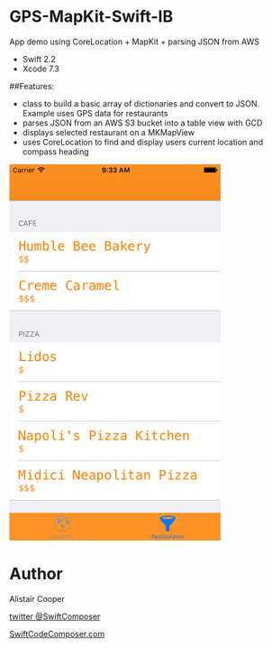 # GPS-MapKit-Swift-IB
App demo using CoreLocation + MapKit + parsing JSON from AWS 

- Swift 2.2
- Xcode 7.3

##Features:
+ class to build a basic array of dictionaries and convert to JSON. Example uses GPS data for restaurants 
+ parses JSON from an AWS S3 bucket into a table view with GCD
+ displays selected restaurant on a MKMapView
+ uses CoreLocation to find and display users current location and compass heading 

![Alt text](/MapKitSS.png?raw=true "")

# Author
Alistair Cooper

[twitter @SwiftComposer](https://www.twitter.com/swiftcomposer.com)

[SwiftCodeComposer.com](https://www.swiftcodecomposer.com)

